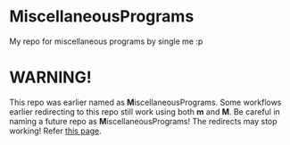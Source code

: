 # MiscellaneousPrograms
My repo for miscellaneous programs by single me :p
# WARNING!
This repo was earlier named as <b>M</b>iscellaneousPrograms. Some workflows earlier redirecting to this repo still work using both <b>m</b> and <b>M</b>. Be careful in naming a future repo as <b>M</b>iscellaneousPrograms! The redirects may stop working! Refer <a href = "https://docs.github.com/en/repositories/creating-and-managing-repositories/renaming-a-repository">this page</a>.
